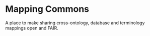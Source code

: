 # Mapping Commons

A place to make sharing cross-ontology, database and terminology mappings open and FAIR.
